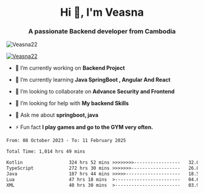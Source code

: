 <h1 align="center">Hi 👋, I'm Veasna</h1>
<h3 align="center">A passionate Backend developer from Cambodia</h3>

<p align="left"> <img src="https://komarev.com/ghpvc/?username=Veasna22&label=Profile%20views&color=0e75b6&style=flat" alt="Veasna22" /> </p>

<p align="left"> <a href="https://github.com/ryo-ma/github-profile-trophy"><img src="https://github-profile-trophy.vercel.app/?username=veasna22&theme=dracula" alt="Veasna22" /></a> </p>

- 🔭 I’m currently working on **Backend Project**

- 🌱 I’m currently learning **Java SpringBoot , Angular And React**

- 👯 I’m looking to collaborate on **Advance Security and Frontend**

- 🤝 I’m looking for help with **My backend Skills**

- 💬 Ask me about **springboot, java**

- ⚡ Fun fact **I play games and go to the GYM very often.**

<!--START_SECTION:waka-->

```txt
From: 08 October 2023 - To: 11 February 2025

Total Time: 1,014 hrs 49 mins

Kotlin                 324 hrs 52 mins >>>>>>>>-----------------   32.01 %
TypeScript             272 hrs 30 mins >>>>>>>------------------   26.85 %
Java                   187 hrs 44 mins >>>>>--------------------   18.50 %
Lua                    47 hrs 18 mins  >------------------------   04.66 %
XML                    40 hrs 30 mins  >------------------------   03.99 %
```

<!--END_SECTION:waka-->
